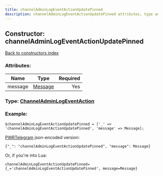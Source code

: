 ```yaml
---
title: channelAdminLogEventActionUpdatePinned
description: channelAdminLogEventActionUpdatePinned attributes, type and example
---
```

## Constructor: channelAdminLogEventActionUpdatePinned  
[Back to constructors index](index.md)



### Attributes:

| Name     |    Type       | Required |
|----------|:-------------:|---------:|
|message|[Message](../types/Message.md) | Yes|



### Type: [ChannelAdminLogEventAction](../types/ChannelAdminLogEventAction.md)


### Example:

```
$channelAdminLogEventActionUpdatePinned = ['_' => 'channelAdminLogEventActionUpdatePinned', 'message' => Message];
```  

[PWRTelegram](https://pwrtelegram.xyz) json-encoded version:

```
{"_": "channelAdminLogEventActionUpdatePinned", "message": Message}
```


Or, if you're into Lua:  


```
channelAdminLogEventActionUpdatePinned={_='channelAdminLogEventActionUpdatePinned', message=Message}

```


